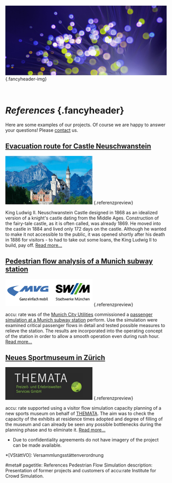 ![](/img/accurate-bild-3.jpg) {.fancyheader-img}
# <br /> *References* {.fancyheader}

Here are some examples of our projects. Of course we are happy to answer your questions! Please [contact](kontakt) us.


## [Evacuation route for Castle Neuschwanstein](simulation-entfluchtungsanalyse-schloss-neuschwanstein)
[![Schloss Neuschwanstein Thumbnail](img/referenzen/neuschwanstein_02a_foto_anton_j_brandl_thumb.jpg)](simulation-entfluchtungsanalyse-schloss-neuschwanstein) {.referenzpreview}

King Ludwig II. Neuschwanstein Castle designed in 1868 as an idealized version of a knight's castle dating from the Middle Ages. Construction of the fairy-tale castle, as it is often called, was already 1869. He moved into the castle in 1884 and lived only 172 days on the castle. Although he wanted to make it not accessible to the public, it was opened shortly after his death in 1886 for visitors - to had to take out some loans, the King Ludwig II to build, pay off. [Read more...](simulation-entfluchtungsanalyse-schloss-neuschwanstein)



## [Pedestrian flow analysis of a Munich subway station](personenstromanalyse-ubahn-station-muenchen-mvg)

[![Logo SWM MVG](img/referenzen/logo-swm-mvg.png)](personenstromanalyse-ubahn-station-muenchen-mvg) {.referenzpreview}

accu: rate was of the [Munich City Utilities](https://www.swm.de/) commissioned a [passenger simulation at a Munich subway station](personenstromanalyse-ubahn-station-muenchen-mvg) perform. Use the simulation were examined critical passenger flows in detail and tested possible measures to relieve the station. The results are incorporated into the operating concept of the station in order to allow a smooth operation even during rush hour. [Read more...](personenstromanalyse-ubahn-station-muenchen-mvg)



## [Neues Sportmuseum in Zürich](simulation-sportmuseum)
[![Logo THEMATA](img/referenzen/themata-logo.png)](simulation-sportmuseum) {.referenzpreview}

accu: rate supported using a visitor flow simulation capacity planning of a new sports museum on behalf of [THEMATA](http://www.themata.de/). The aim was to check the capacity of the exhibits at residence times adopted and degree of filling of the museum and can already be seen any possible bottlenecks during the planning phase and to eliminate it. [Read more...](simulation-sportmuseum)



* Due to confidentiality agreements do not have imagery of the project can be made available.

*[VStättVO]: Versammlungsstättenverordnung

#meta#
pagetitle: References Pedestrian Flow Simulation
description: Presentation of former projects and customers of accu:rate Institute for Crowd Simulation.
